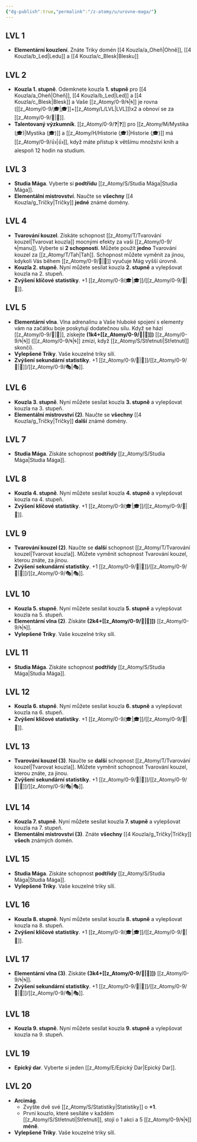 ```yaml
---
{"dg-publish":true,"permalink":"/z-atomy/u/urovne-maga/"}
---
```


## LVL 1
- **Elementární kouzlení**. Znáte Triky domén [[4 Kouzla/a_Oheň\|Ohně]], [[4 Kouzla/b_Led\|Ledu]] a [[4 Kouzla/c_Blesk\|Blesku]]
## LVL 2
- **Kouzla 1. stupně**. Odemknete kouzla **1. stupně** pro [[4 Kouzla/a_Oheň\|Oheň]], [[4 Kouzla/b_Led\|Led]] a [[4 Kouzla/c_Blesk\|Blesk]] a Vaše [[z_Atomy/0-9/🌀\|🌀]] je rovna ([[z_Atomy/0-9/🎓\|🎓]]+[[z_Atomy/L/LVL\|LVL]])x2 a obnoví se za [[z_Atomy/0-9/🔋\|🔋]].
- **Talentovaný výzkumník**. [[z_Atomy/0-9/❓\|❓]] pro [[z_Atomy/M/Mystika (🎓)\|Mystika (🎓)]] a [[z_Atomy/H/Historie (🎓)\|Historie (🎓)]] má [[z_Atomy/0-9/👍\|👍]], když máte přístup k většímu množství knih a alespoň 12 hodin na studium.
## LVL 3
- **Studia Mága**. Vyberte si **podtřídu** [[z_Atomy/S/Studia Mága\|Studia Mága]].
- **Elementální mistrovství**. Naučte se **všechny** [[4 Kouzla/g_Tríčky\|Tríčky]] **jedné** známé domény.
## LVL 4
- **Tvarování kouzel**. Získáte schopnost [[z_Atomy/T/Tvarování kouzel\|Tvarovat kouzla]] mocnými efekty za vaši [[z_Atomy/0-9/🌀\|manu]]. Vyberte si **2 schopnosti**. Můžete použít **jedno** Tvarování kouzel za [[z_Atomy/T/Tah\|Tah]]. Schopnost můžete vyměnit za jinou, kdykoli Vás během [[z_Atomy/0-9/🔋\|🔋]] vyučuje Mág vyšší úrovně.
- **Kouzla 2. stupně**. Nyní můžete sesílat kouzla **2. stupně** a vylepšovat kouzla na 2. stupeň.
- **Zvýšení klíčové statistiky**. +1 [[z_Atomy/0-9/🎓\|🎓]]/[[z_Atomy/0-9/🦉\|🦉]].
## LVL 5
- **Elementární vlna**. Vlna adrenalinu a Vaše hluboké spojení s elementy vám na začátku boje poskytují dodatečnou sílu. Když se hází [[z_Atomy/0-9/🏁\|🏁]], získejte **(1k4+[[z_Atomy/0-9/🦉\|🦉]])** [[z_Atomy/0-9/🌀\|🌀]] ([[z_Atomy/0-9/🌀\|🌀]] zmizí, když [[z_Atomy/S/Střetnutí\|Střetnutí]] skončí).
- **Vylepšené Triky**. Vaše kouzelné triky sílí.
- **Zvýšení sekundární statistiky**. +1 [[z_Atomy/0-9/💪\|💪]]/[[z_Atomy/0-9/🎯\|🎯]]/[[z_Atomy/0-9/🎭\|🎭]].
## LVL 6
- **Kouzla 3. stupně**. Nyní můžete sesílat kouzla **3. stupně** a vylepšovat kouzla na 3. stupeň.
- **Elementální mistrovství (2)**. Naučte se **všechny** [[4 Kouzla/g_Tríčky\|Tríčky]] **další** známé domény.
## LVL 7
- **Studia Mága**. Získáte schopnost **podtřídy** [[z_Atomy/S/Studia Mága\|Studia Mága]].
## LVL 8
- **Kouzla 4. stupně**. Nyní můžete sesílat kouzla **4. stupně** a vylepšovat kouzla na 4. stupeň.
- **Zvýšení klíčové statistiky**. +1 [[z_Atomy/0-9/🎓\|🎓]]/[[z_Atomy/0-9/🦉\|🦉]].
## LVL 9
- **Tvarování kouzel (2)**. Naučte se **další** schopnost [[z_Atomy/T/Tvarování kouzel\|Tvarovat kouzla]]. Můžete vyměnit schopnost Tvarování kouzel, kterou znáte, za jinou.
- **Zvýšení sekundární statistiky**. +1 [[z_Atomy/0-9/💪\|💪]]/[[z_Atomy/0-9/🎯\|🎯]]/[[z_Atomy/0-9/🎭\|🎭]].
## LVL 10
- **Kouzla 5. stupně**. Nyní můžete sesílat kouzla **5. stupně** a vylepšovat kouzla na 5. stupeň.
- **Elementární vlna (2)**. Získáte **(2k4+[[z_Atomy/0-9/🦉\|🦉]])** [[z_Atomy/0-9/🌀\|🌀]].
- **Vylepšené Triky**. Vaše kouzelné triky sílí.
## LVL 11
- **Studia Mága**. Získáte schopnost **podtřídy** [[z_Atomy/S/Studia Mága\|Studia Mága]].
## LVL 12
- **Kouzla 6. stupně**. Nyní můžete sesílat kouzla **6. stupně** a vylepšovat kouzla na 6. stupeň.
- **Zvýšení klíčové statistiky**. +1 [[z_Atomy/0-9/🎓\|🎓]]/[[z_Atomy/0-9/🦉\|🦉]].
## LVL 13
- **Tvarování kouzel (3)**. Naučte se **další** schopnost [[z_Atomy/T/Tvarování kouzel\|Tvarovat kouzla]]. Můžete vyměnit schopnost Tvarování kouzel, kterou znáte, za jinou.
- **Zvýšení sekundární statistiky**. +1 [[z_Atomy/0-9/💪\|💪]]/[[z_Atomy/0-9/🎯\|🎯]]/[[z_Atomy/0-9/🎭\|🎭]].
## LVL 14
- **Kouzla 7. stupně**. Nyní můžete sesílat kouzla **7. stupně** a vylepšovat kouzla na 7. stupeň.
- **Elementální mistrovství (3)**. Znáte **všechny** [[4 Kouzla/g_Tríčky\|Tríčky]] **všech** známých domén.
## LVL 15
- **Studia Mága**. Získáte schopnost **podtřídy** [[z_Atomy/S/Studia Mága\|Studia Mága]].
- **Vylepšené Triky**. Vaše kouzelné triky sílí.
## LVL 16
- **Kouzla 8. stupně**. Nyní můžete sesílat kouzla **8. stupně** a vylepšovat kouzla na 8. stupeň.
- **Zvýšení klíčové statistiky**. +1 [[z_Atomy/0-9/🎓\|🎓]]/[[z_Atomy/0-9/🦉\|🦉]].
## LVL 17
- **Elementární vlna (3)**. Získáte **(3k4+[[z_Atomy/0-9/🦉\|🦉]])** [[z_Atomy/0-9/🌀\|🌀]].
- **Zvýšení sekundární statistiky**. +1 [[z_Atomy/0-9/💪\|💪]]/[[z_Atomy/0-9/🎯\|🎯]]/[[z_Atomy/0-9/🎭\|🎭]].
## LVL 18
- **Kouzla 9. stupně**. Nyní můžete sesílat kouzla **9. stupně** a vylepšovat kouzla na 9. stupeň.
## LVL 19
- **Epický dar**. Vyberte si jeden [[z_Atomy/E/Epický Dar\|Epický Dar]].
## LVL 20
- **Arcimág**. 
	- Zvyšte dvě své [[z_Atomy/S/Statistiky\|Statistiky]] o **+1**.
	- První kouzlo, které sesíláte v každém [[z_Atomy/S/Střetnutí\|Střetnutí]], stojí o 1 akci a 5 [[z_Atomy/0-9/🌀\|🌀]] **méně**.
- **Vylepšené Triky**. Vaše kouzelné triky sílí.